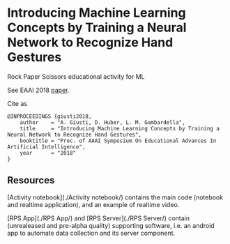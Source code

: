 # Introducing Machine Learning Concepts by Training a Neural Network to Recognize Hand Gestures
Rock Paper Scissors educational activity for ML

See EAAI 2018 [paper](./EAAI%20Paper.pdf).

Cite as

    @INPROCEEDINGS {giusti2018,
        author    = "A. Giusti, D. Huber, L. M. Gambardella",
        title     = "Introducing Machine Learning Concepts by Training a Neural Network to Recognize Hand Gestures",
        booktitle = "Proc. of AAAI Symposium On Educational Advances In Artificial Intelligence",
        year      = "2018"
    }
    
## Resources

[Activity notebook](./Activity notebook/) contains the main code (notebook and realtime application), and an example of realtime video.

[RPS App](./RPS App/) and [RPS Server](./RPS Server/) contain (unrealeased and pre-alpha quality) supporting software, i.e. an android app to automate data collection and its server component.

